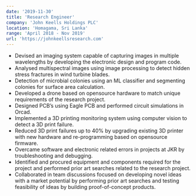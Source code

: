 ```yaml
---
date: '2019-11-30'
title: 'Research Engineer'
company: 'John Keells Holdings PLC'
location: 'Homagama, Sri Lanka'
range: 'April 2018 - Nov 2019'
url: 'https://johnkeellsresearch.com'
---
```


- Devised an imaging system capable of capturing images in multiple wavelengths by developing the electronic design and program code.
- Analysed multispectral images using image processing to detect hidden stress fractures in wind turbine blades.
- Detection of microbial colonies using an ML classifier and segmenting colonies for surface area calculation.
- Developed a drone based on opensource hardware to match unique requirements of the research project.
- Designed PCB’s using Eagle PCB and performed circuit simulations in Orcad.
- Implemented a 3D printing monitoring system using computer vision to detect a 3D print failure.
- Reduced 3D print failures up to 40% by upgrading existing 3D printer with new hardware and re-programming based on opensource firmware.
- Overcame software and electronic related errors in projects at JKR by troubleshooting and debugging.
- Identified and procured equipment and components required for the project and performed prior art searches related to the research project.
- Collaborated in team discussions focused on developing novel ideas with a market potential by performing prior art
searches and testing feasibility of ideas by building proof-of-concept products.
